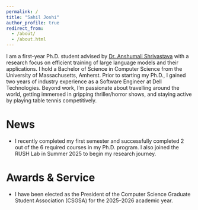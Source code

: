 ```yaml
---
permalink: /
title: "Sahil Joshi"
author_profile: true
redirect_from: 
  - /about/
  - /about.html
---
```


I am a first-year Ph.D. student advised by [Dr. Anshumali Shrivastava](https://www.cs.rice.edu/~as143/) with a research focus on efficient training of large language models and their applications. I hold a Bachelor of Science in Computer Science from the University of Massachusetts, Amherst. Prior to starting my Ph.D., I gained two years of industry experience as a Software Engineer at Dell Technologies. Beyond work, I’m passionate about travelling around the world, getting immersed in gripping thriller/horror shows, and staying active by playing table tennis competitively.


News
======
- I recently completed my first semester and successfully completed 2 out of the 6 required courses in my Ph.D. program. I also joined the RUSH Lab in Summer 2025 to begin my research journey.

Awards & Service
======
- I have been elected as the President of the Computer Science Graduate Student Association (CSGSA) for the 2025–2026 academic year.
